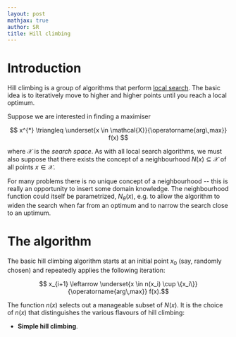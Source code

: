 ```yaml
---
layout: post
mathjax: true
author: SR
title: Hill climbing
---
```


# Introduction

Hill climbing is a group of algorithms that perform [local search](post-todo). The basic idea is to iteratively move to higher and higher points until you reach a local optimum.

Suppose we are interested in finding a maximiser

$$ x^{*} \triangleq
   \underset{x \in \mathcal{X}}{\operatorname{arg\,max}} f(x) $$

where $\mathcal{X}$ is the *search space*. As with all local search algorithms, we must also suppose that there exists the concept of a neighbourhood $N(x) \subseteq \mathcal{X}$ of all points $x \in \mathcal{X}$.

For many problems there is no unique concept of a neighbourhood -- this is really an opportunity to insert some domain knowledge. The neighbourhood function could itself be parametrized, $N_\theta(x)$, e.g. to allow the algorithm to widen the search when far from an optimum and to narrow the search close to an uptimum.

# The algorithm

The basic hill climbing algorithm starts at an initial point $x_0$ (say, randomly chosen) and repeatedly applies the following iteration:

$$ x_{i+1} \leftarrow \underset{x \in n(x_i) \cup \{x_i\}}{\operatorname{arg\,max}} f(x).$$

The function $n(x)$ selects out a manageable subset of $N(x)$. It is the choice of $n(x)$ that distinguishes the various flavours of hill climbing:
* **Simple hill climbing**. 